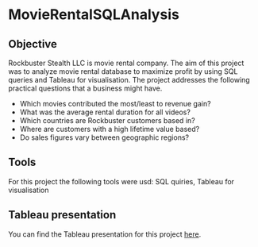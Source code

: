 # MovieRentalSQLAnalysis
## Objective
Rockbuster Stealth LLC is movie rental company. The aim of this project was to analyze movie rental database to maximize profit by using SQL queries and Tableau for visualisation.
The project addresses the following practical questions that a business might have.
* Which movies contributed the most/least to revenue gain?
* What was the average rental duration for all videos?
* Which countries are Rockbuster customers based in?
* Where are customers with a high lifetime value based?
* Do sales figures vary between geographic regions?

## Tools
For this project the following tools were usd:
SQL quiries,
Tableau for visualisation

## Tableau presentation
You can find the Tableau presentation for this project [here](https://public.tableau.com/app/profile/ruzanna.sargsyan/viz/Rockbuster_movie_rental_final/Story1?publish=yes![image](https://github.com/Ruzanna-Sar/MovieRentalSQLAnalysis/assets/145699655/ee99eaa4-cefe-4f3a-a75b-0a9acef9703d)
).
